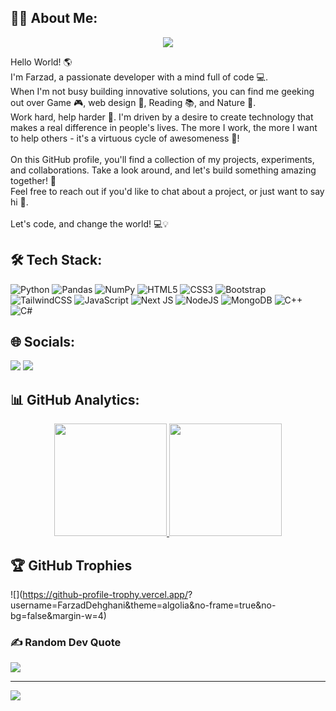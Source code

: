 ## 👩‍💻 About Me:

<p align="center">
  <a href="https://skillicons.dev">
    <img src="https://skillicons.dev/icons?i=js,ts,react,nextjs" />
  </a>
</p>

Hello World! 🌎<br>
I'm Farzad, a passionate developer with a mind full of code 💻.<br>
When I'm not busy building innovative solutions, you can find me geeking out over Game 🎮, web design 🎨, Reading 📚, and Nature 🌴.<br>
Work hard, help harder 💪. I'm driven by a desire to create technology that makes a real difference in people's lives. The more I work, the more I want to help others - it's a virtuous cycle of awesomeness 🔄!<br><br>
On this GitHub profile, you'll find a collection of my projects, experiments, and collaborations. Take a look around, and let's build something amazing together! 🚀<br>
Feel free to reach out if you'd like to chat about a project, or just want to say hi 👋.<br><br>
Let's code, and change the world! 💻💡



## 🛠 Tech Stack:
![Python](https://img.shields.io/badge/python-3670A0?style=flat&logo=python&logoColor=ffdd54) ![Pandas](https://img.shields.io/badge/pandas-%23150458.svg?style=flat&logo=pandas&logoColor=white) ![NumPy](https://img.shields.io/badge/numpy-%23013243.svg?style=flat&logo=numpy&logoColor=white)
![HTML5](https://img.shields.io/badge/html5-%23E34F26.svg?style=flat&logo=html5&logoColor=white) ![CSS3](https://img.shields.io/badge/css3-%231572B6.svg?style=flat&logo=css3&logoColor=white) ![Bootstrap](https://img.shields.io/badge/bootstrap-%238511FA.svg?style=flat&logo=bootstrap&logoColor=white) ![TailwindCSS](https://img.shields.io/badge/tailwindcss-%2338B2AC.svg?style=flat&logo=tailwind-css&logoColor=white) ![JavaScript](https://img.shields.io/badge/javascript-%23323330.svg?style=flat&logo=javascript&logoColor=%23F7DF1E)  ![Next JS](https://img.shields.io/badge/Next-black?style=flat&logo=next.js&logoColor=white) ![NodeJS](https://img.shields.io/badge/node.js-6DA55F?style=flat&logo=node.js&logoColor=white)
![MongoDB](https://img.shields.io/badge/MongoDB-%234ea94b.svg?style=flat&logo=mongodb&logoColor=white)
![C++](https://img.shields.io/badge/c++-%2300599C.svg?style=flat&logo=c%2B%2B&logoColor=white) ![C#](https://img.shields.io/badge/c%23-%23239120.svg?style=flat&logo=csharp&logoColor=white)

## 🌐 Socials:
<p align="left">
<a href="https://www.linkedin.com/in/farzaddehghani/"><img src="https://img.shields.io/badge/-LinkedIn-0077B5?style=flat&logo=Linkedin&logoColor=white"/></a>
<a href="mailto:www.farzad.dehghani1379@gmail.com@gmail.com"><img src="https://img.shields.io/badge/-Gmail-D14836?style=flat&logo=Gmail&logoColor=white"/></a>
</p>

## 📊 GitHub Analytics:
<p align="center">
<a href="https://github.com/FarzadDehghani">
  <img height="180em" src="https://github-readme-stats-eight-theta.vercel.app/api?username=FarzadDehghani&show_icons=true&theme=algolia&include_all_commits=false&count_private=false"/>
  <img height="180em" src="https://github-readme-stats-eight-theta.vercel.app/api/top-langs/?username=FarzadDehghani&layout=compact&langs_count=8&theme=algolia"/>
</a>
</p>


## 🏆 GitHub Trophies
![](https://github-profile-trophy.vercel.app/?
username=FarzadDehghani&theme=algolia&no-frame=true&no-bg=false&margin-w=4)

### ✍️ Random Dev Quote
![](https://quotes-github-readme.vercel.app/api?type=vetical&theme=radical)

---
[![](https://visitcount.itsvg.in/api?id=FarzadDehghani&icon=5&color=10)](https://visitcount.itsvg.in)
